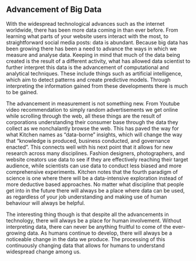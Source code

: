 ## Advancement of Big Data
With the widespread technological advances such as the internet worldwide, there has been more data coming in than ever before. From learning what parts of your website users interact with the most, to straightforward social media posts: data is abundant. Because big data has been growing there has been a need to advance the ways in which we measure and analyse data. Keeping in mind that much of the data being created is the result of a different activity, what has allowed data scientist to further interpret this data is the advancement of computational and analytical techniques. These include things such as artificial intelligence, which aim to detect patterns and create predictive models. Through interpreting the information gained from these developments there is much to be gained.

The advancement in measurement is not something new. From Youtube video recommendation to simply random advertisements we get online while scrolling through the web, all these things are the result of corporations understanding their consumer base through the data they collect as we nonchalantly browse the web. This has paved the way for what Kitchen names as “data-borne” insights, which will change the way that “knowledge is produced, business conducted, and governance enacted”. This connects well with his next point that it allows for new research across many disciplines. Fashion designers, photographers, and website creators use data to see if they are effectively reaching their target audience, while scientists can use data to conduct less biased and more comprehensive experiments. Kitchen notes that the fourth paradigm of science is one where there will be a data-intensive exploration instead of more deductive based approaches. No matter what discipline that people get into in the future there will always be a place where data can be used, as regardless of your job understanding and making use of human behaviour will always be helpful.

The interesting thing though is that despite all the advancements in technology, there will always be a place for human involvement. Without interpreting data, there can never be anything fruitful to come of the ever-growing data. As humans continue to develop, there will always be a noticeable change in the data we produce. The processing of this continuously changing data that allows for humans to understand widespread change among us. 

